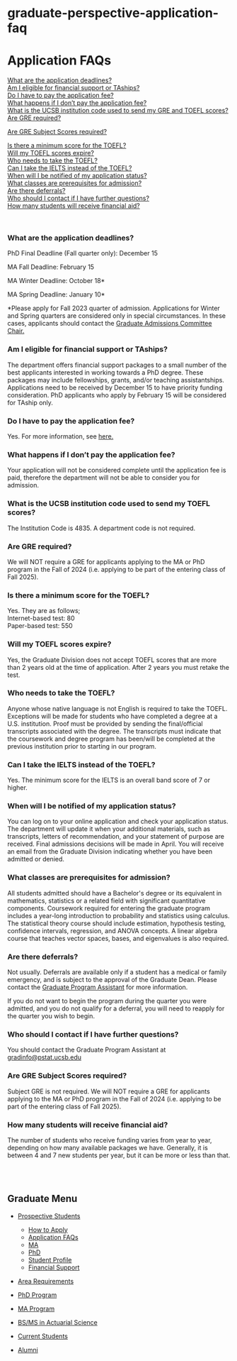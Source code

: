 # graduate-perspective-application-faq

# Application FAQs

[What are the application deadlines?](#1)  
[Am I eligible for financial support or TAships?](#2)  
[Do I have to pay the application fee?](#3)  
[What happens if I don’t pay the application fee?](#4)  
[What is the UCSB institution code used to send my GRE and TOEFL scores?](#7)  
[Are GRE required?](#8)

[Are GRE Subject Scores required?](#19)

[Is there a minimum score for the TOEFL?](#10)  
[Will my TOEFL scores expire?](#11)  
[Who needs to take the TOEFL?](#12)  
[Can I take the IELTS instead of the TOEFL?](#13)  
[When will I be notified of my application status?](#14)  
[What classes are prerequisites for admission?](#15)  
[Are there deferrals?](#16)  
[Who should I contact if I have further questions?](#17)  
[How many students will receive financial aid?](#20)

 

### []()What are the application deadlines?

PhD Final Deadline (Fall quarter only): December 15

MA Fall Deadline: February 15

MA Winter Deadline: October 18*

MA Spring Deadline: January 10*

\*Please apply for Fall 2023 quarter of admission. Applications for Winter and Spring quarters are considered only in special circumstances. In these cases, applicants should contact the [Graduate Admissions Committee Chair.](mailto:feldman@pstat.ucsb.edu)

### []()Am I eligible for financial support or TAships?

The department offers financial support packages to a small number of the best applicants interested in working towards a PhD degree. These packages may include fellowships, grants, and/or teaching assistantships. Applications need to be received by December 15 to have priority funding consideration. PhD applicants who apply by February 15 will be considered for TAship only.

### []()Do I have to pay the application fee?

Yes. For more information, see [here.](https://www.graddiv.ucsb.edu/how-apply/how-complete-online-application#application-fee)

### []()What happens if I don’t pay the application fee?

Your application will not be considered complete until the application fee is paid, therefore the department will not be able to consider you for admission.

### []()What is the UCSB institution code used to send my TOEFL scores?

The Institution Code is 4835. A department code is not required.

### []()Are GRE required?

We will NOT require a GRE for applicants applying to the MA or PhD program in the Fall of 2024 (i.e. applying to be part of the entering class of Fall 2025).

### []()Is there a minimum score for the TOEFL?

Yes. They are as follows;  
Internet-based test: 80  
Paper-based test: 550

### []()Will my TOEFL scores expire?

Yes, the Graduate Division does not accept TOEFL scores that are more than 2 years old at the time of application. After 2 years you must retake the test.

### []()Who needs to take the TOEFL?

Anyone whose native language is not English is required to take the TOEFL. Exceptions will be made for students who have completed a degree at a U.S. institution. Proof must be provided by sending the final/official transcripts associated with the degree. The transcripts must indicate that the coursework and degree program has been/will be completed at the previous institution prior to starting in our program.

### []()Can I take the IELTS instead of the TOEFL?

Yes. The minimum score for the IELTS is an overall band score of 7 or higher.

### []()When will I be notified of my application status?

You can log on to your online application and check your application status. The department will update it when your additional materials, such as transcripts, letters of recommendation, and your statement of purpose are received. Final admissions decisions will be made in April. You will receive an email from the Graduate Division indicating whether you have been admitted or denied.

### []()What classes are prerequisites for admission?

All students admitted should have a Bachelor's degree or its equivalent in mathematics, statistics or a related field with significant quantitative components. Coursework required for entering the graduate program includes a year-long introduction to probability and statistics using calculus. The statistical theory course should include estimation, hypothesis testing, confidence intervals, regression, and ANOVA concepts. A linear algebra course that teaches vector spaces, bases, and eigenvalues is also required.

### []()Are there deferrals?

Not usually. Deferrals are available only if a student has a medical or family emergency, and is subject to the approval of the Graduate Dean. Please contact the [Graduate Program Assistant](mailto:gradinfo@pstat.ucsb.edu) for more information.

If you do not want to begin the program during the quarter you were admitted, and you do not qualify for a deferral, you will need to reapply for the quarter you wish to begin.

### []()Who should I contact if I have further questions?

You should contact the Graduate Program Assistant at [gradinfo@pstat.ucsb.edu](mailto:gradinfo@pstat.ucsb.edu)

### []()Are GRE Subject Scores required?

Subject GRE is not required. We will NOT require a GRE for applicants applying to the MA or PhD program in the Fall of 2024 (i.e. applying to be part of the entering class of Fall 2025).

### []()How many students will receive financial aid?

The number of students who receive funding varies from year to year, depending on how many available packages we have. Generally, it is between 4 and 7 new students per year, but it can be more or less than that.  
 

 

## Graduate Menu

- [Prospective Students](/graduate/prospective "Prospective Students")
  
  - [How to Apply](/graduate/perspective/apply "How to Apply")
  - [Application FAQs](/graduate/perspective/application/faq "Application FAQs")
  - [MA](/graduate/perspective/admissions/ma "MA in Statistics")
  - [PhD](/graduate/perspective/admissions/phd "PhD in Statistics and Applied Probability")
  - [Student Profile](/graduate/perspective/admissions/profiles "Student Profile")
  - [Financial Support](/graduate/current/financial "Financial Support")
- [Area Requirements](/graduate/area-requirements "Graduate Area Requirements")
- [PhD Program](/graduate/phd "PhD in Statistics and Applied Probability")
- [MA Program](/graduate/ma "MA in Statistics")
- [BS/MS in Actuarial Science](/undergrad/actuarial-science/bs-ms "BS/MS in Actuarial Science")
- [Current Students](/graduate/current "Current Graduate Students")
- [Alumni](/graduate/alumni "Graduate Alumni")